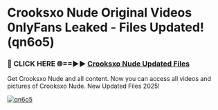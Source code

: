 # Crooksxo Nude Original Videos 0nlyFans Leaked - Files Updated! (qn6o5)

<h3>🔴 CLICK HERE 🌐==►► <a href="https://tinyurl.com/52m3yx9h" rel="nofollow">Crooksxo Nude Updated Files</a></h3>

Get Crooksxo Nude and all content. Now you can access all videos and pictures of Crooksxo Nude. New Updated Files 2025!

[![qn6o5](https://i.imgur.com/TnHtlc8.gif)](https://tinyurl.com/52m3yx9h)
